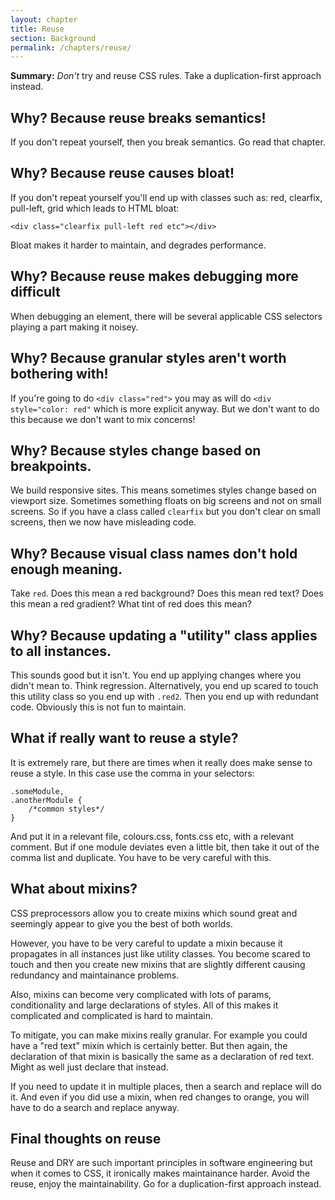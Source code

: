 ```yaml
---
layout: chapter
title: Reuse
section: Background
permalink: /chapters/reuse/
---
```


**Summary:** *Don't* try and reuse CSS rules. Take a duplication-first approach instead.

## Why? Because reuse breaks semantics!

If you don't repeat yourself, then you break semantics. Go read that chapter.

## Why? Because reuse causes bloat!

If you don't repeat yourself you'll end up with classes such as: red, clearfix, pull-left, grid which leads to HTML bloat:

	<div class="clearfix pull-left red etc"></div>

Bloat makes it harder to maintain, and degrades performance.

## Why? Because reuse makes debugging more difficult

When debugging an element, there will be several applicable CSS selectors playing a part making it noisey.

## Why? Because granular styles aren't worth bothering with!

If you're going to do `<div class="red">` you may as will do `<div style="color: red"` which is more explicit anyway. But we don't want to do this because we don't want to mix concerns!

## Why? Because styles change based on breakpoints.

We build responsive sites. This means sometimes styles change based on viewport size. Sometimes something floats on big screens and not on small screens. So if you have a class called `clearfix` but you don't clear on small screens, then we now have misleading code.

## Why? Because visual class names don't hold enough meaning.

Take `red`. Does this mean a red background? Does this mean red text? Does this mean a red gradient? What tint of red does this mean?

## Why? Because updating a "utility" class applies to all instances.

This sounds good but it isn't. You end up applying changes where you didn't mean to. Think regression. Alternatively, you end up scared to touch this utility class so you end up with `.red2`. Then you end up with redundant code. Obviously this is not fun to maintain.

## What if really want to reuse a style?

It is extremely rare, but there are times when it really does make sense to reuse a style. In this case use the comma in your selectors:

	.someModule,
	.anotherModule {
		/*common styles*/
	}

And put it in a relevant file, colours.css, fonts.css etc, with a relevant comment. But if one module deviates even a little bit, then take it out of the comma list and duplicate. You have to be very careful with this.

## What about mixins?

CSS preprocessors allow you to create mixins which sound great and seemingly appear to give you the best of both worlds.

However, you have to be very careful to update a mixin because it propagates in all instances just like utility classes. You become scared to touch and then you create new mixins that are slightly different causing redundancy and maintainance problems.

Also, mixins can become very complicated with lots of params, conditionality and large declarations of styles. All of this makes it complicated and complicated is hard to maintain.

To mitigate, you can make mixins really granular. For example you could have a "red text" mixin which is certainly better. But then again, the declaration of that mixin is basically the same as a declaration of red text. Might as well just declare that instead.

If you need to update it in multiple places, then a search and replace will do it. And even if you did use a mixin, when red changes to orange, you will have to do a search and replace anyway.

## Final thoughts on reuse

Reuse and DRY are such important principles in software engineering but when it comes to CSS, it ironically makes maintainance harder. Avoid the reuse, enjoy the maintainability. Go for a duplication-first approach instead.